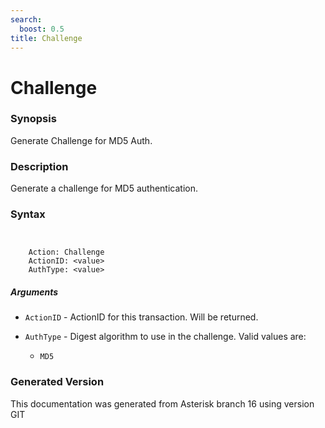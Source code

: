 ```yaml
---
search:
  boost: 0.5
title: Challenge
---
```


# Challenge

### Synopsis

Generate Challenge for MD5 Auth.

### Description

Generate a challenge for MD5 authentication.<br>


### Syntax


```


    Action: Challenge
    ActionID: <value>
    AuthType: <value>

```
##### Arguments


* `ActionID` - ActionID for this transaction. Will be returned.<br>

* `AuthType` - Digest algorithm to use in the challenge. Valid values are:<br>

    * `MD5`


### Generated Version

This documentation was generated from Asterisk branch 16 using version GIT 